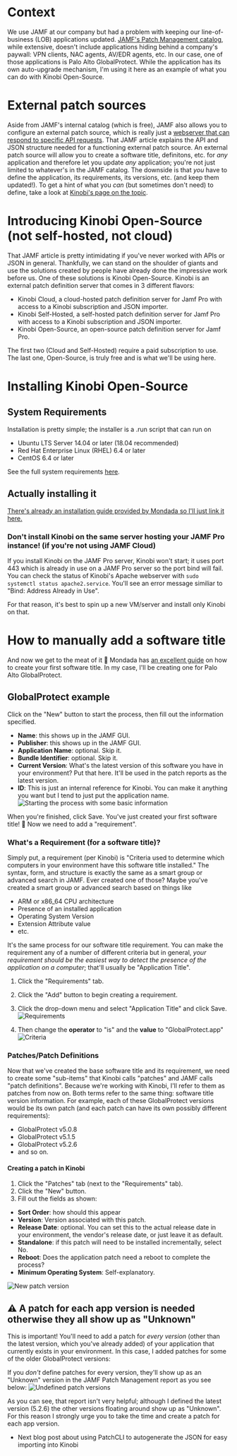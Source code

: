 # Context
We use JAMF at our company but had a problem with keeping our line-of-business (LOB) applications updated. [JAMF's Patch Management catalog](https://docs.jamf.com/jamf-app-catalog/Patch_Management_Software_Titles.html), while extensive, doesn't include applications hiding behind a company's paywall: VPN clients, NAC agents, AV/EDR agents, etc. 
In our case, one of those applications is Palo Alto GlobalProtect. While the application has its own auto-upgrade mechanism, I'm using it here as an example of what you can do with Kinobi Open-Source.

# External patch sources
Aside from JAMF's internal catalog (which is free), JAMF also allows you to configure an external patch source, which is really just a [webserver that can respond to specific API requests](https://www.jamf.com/jamf-nation/articles/497/jamf-pro-external-patch-source-endpoints). That JAMF article explains the API and JSON structure needed for a functioning external patch source. An external patch source will allow you to create a software title, definitons, etc. for _any_ application and therefore let you update _any_ application; you're not just limited to whatever's in the JAMF catalog. The downside is that _you_ have to define the application, its requirements, its versions, etc. (and keep them updated!).
To get a hint of what you _can_ (but sometimes don't need) to define, take a look at [Kinobi's page on the topic](https://mondada.atlassian.net/wiki/spaces/MSD/pages/553189450/Patch+Definitions).

# Introducing Kinobi Open-Source (not self-hosted, not cloud)
That JAMF article is pretty intimidating if you've never worked with APIs or JSON in general. Thankfully, we can stand on the shoulder of giants and use the solutions created by people have already done the impressive work before us. One of these solutions is Kinobi Open-Source.
Kinobi is an external patch definition server that comes in 3 different flavors:
* Kinobi Cloud, a cloud-hosted patch definition server for Jamf Pro with access to a Kinobi subscription and JSON importer.
* Kinobi Self-Hosted, a self-hosted patch definition server for Jamf Pro with access to a Kinobi subscription and JSON importer.
* Kinobi Open-Source, an open-source patch definition server for Jamf Pro.

The first two (Cloud and Self-Hosted) require a paid subscription to use. The last one, Open-Source, is truly free and is what we'll be using here.

# Installing Kinobi Open-Source
## System Requirements
Installation is pretty simple; the installer is a .run script that can run on 
* Ubuntu LTS Server 14.04 or later (18.04 recommended)
* Red Hat Enterprise Linux (RHEL) 6.4 or later
* CentOS 6.4 or later

See the full system requirements [here](https://github.com/mondada/kinobi#standalone).

## Actually installing it
[There's already an installation guide provided by Mondada so I'll just link it here.](https://mondada.atlassian.net/wiki/spaces/MSD/pages/592216069/Kinobi+Open-Source)

### Don't install Kinobi on the same server hosting your JAMF Pro instance! (if you're not using JAMF Cloud)
If you install Kinobi on the JAMF Pro server, Kinobi won't start; it uses port 443 which is already in use on a JAMF Pro server so the port bind will fail. You can check the status of Kinobi's Apache webserver with `sudo systemctl status apache2.service`.
You'll see an error message similiar to "Bind: Address Already in Use".

For that reason, it's best to spin up a new VM/server and install only Kinobi on that.

# How to manually add a software title
And now we get to the meat of it 🍖
Mondada has [an excellent guide](https://mondada.atlassian.net/wiki/spaces/MSD/pages/553222153/Manual+Creation) on how to create your first software title.
In my case, I'll be creating one for Palo Alto GlobalProtect.

## GlobalProtect example
Click on the "New" button to start the process, then fill out the information specified.
* **Name**: this shows up in the JAMF GUI.
* **Publisher**: this shows up in the JAMF GUI.
* **Application Name**: optional. Skip it.
* **Bundle Identifier**: optional. Skip it.
* **Current Version**: What's the latest version of this software you have in your environment? Put that here. It'll be used in the patch reports as the latest version.
* **ID**: This is just an internal reference for Kinobi. You can make it anything you want but I tend to just put the application name.
![Starting the process with some basic information](https://i.imgur.com/1u6dsQy.png)

When you're finished, click Save. You've just created your first software title! 🎉 Now we need to add a "requirement".

### What's a Requirement (for a software title)?
Simply put, a requirement (per Kinobi) is "Criteria used to determine which computers in your environment have this software title installed."
The syntax, form, and structure is exactly the same as a smart group or advanced search in JAMF. Ever created one of those? Maybe you've created a smart group or advanced search based on things like
* ARM or x86_64 CPU architecture
* Presence of an installed application
* Operating System Version
* Extension Attribute value
* etc.

It's the same process for our software title requirement. You can make the requirement any of a number of different criteria but in general, *your requirement should be the easiest way to detect the presence of the application on a computer*; that'll usually be "Application Title". 
1. Click the "Requirements" tab.
2. Click the "Add" button to begin creating a requirement.
3. Click the drop-down menu and select "Application Title" and click Save.
![Requirements](https://i.imgur.com/mlJ5g8g.png)

4. Then change the **operator** to "is" and the **value** to "GlobalProtect.app"
![Criteria](https://i.imgur.com/XOWuSvI.png)


### Patches/Patch Definitions
Now that we've created the base software title and its requirement, we need to create some "sub-items" that Kinobi calls "patches" and JAMF calls "patch definitions". Because we're working with Kinobi, I'll refer to them as patches from now on. Both terms refer to the same thing: software title version information. For example, each of these GlobalProtect versions would be its own patch (and each patch can have its own possibly different requirements):
* GlobalProtect v5.0.8
* GlobalProtect v5.1.5
* GlobalProtect v5.2.6
* and so on.

#### Creating a patch in Kinobi
1. Click the "Patches" tab (next to the "Requirements" tab).
2. Click the "New" button.
3. Fill out the fields as shown:
* **Sort Order**: how should this appear
* **Version**: Version associated with this patch. 
* **Release Date**: optional. You can set this to the actual release date in your environment, the vendor's release date, or just leave it as default.
* **Standalone**: if this patch will need to be installed incrementally, select No.
* **Reboot**: Does the application patch need a reboot to complete the process?
* **Minimum Operating System**: Self-explanatory.

![New patch version](https://i.imgur.com/dlL6VKt.png)

## ⚠ A patch for **each** app version is needed otherwise they all show up as "Unknown"
This is important! You'll need to add a patch for _every version_ (other than the latest version, which you've already added) of your application that currently exists in your environment. In this case, I added patches for some of the older GlobalProtect versions:



If you _don't_ define patches for every version, they'll show up as an "Unknown" version in the JAMF Patch Management report as you see below:
![Undefined patch versions](https://i.imgur.com/WcF7k6F.png)


As you can see, that report isn't very helpful; although I defined the latest version (5.2.6) the other versions floating around show up as "Unknown". For this reason I strongly urge you to take the time and create a patch for each app version.

* Next blog post about using PatchCLI to autogenerate the JSON for easy importing into Kinobi
